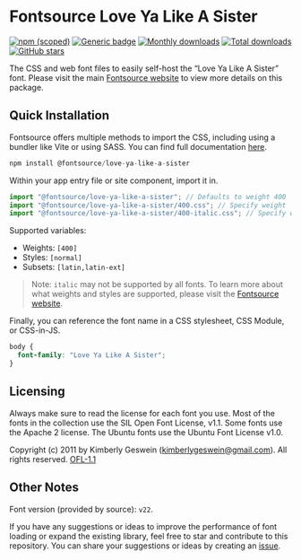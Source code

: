 # Fontsource Love Ya Like A Sister

[![npm (scoped)](https://img.shields.io/npm/v/@fontsource/love-ya-like-a-sister?color=brightgreen)](https://www.npmjs.com/package/@fontsource/love-ya-like-a-sister) [![Generic badge](https://img.shields.io/badge/fontsource-passing-brightgreen)](https://github.com/fontsource/fontsource) [![Monthly downloads](https://badgen.net/npm/dm/@fontsource/love-ya-like-a-sister)](https://github.com/fontsource/fontsource) [![Total downloads](https://badgen.net/npm/dt/@fontsource/love-ya-like-a-sister)](https://github.com/fontsource/fontsource) [![GitHub stars](https://img.shields.io/github/stars/fontsource/fontsource.svg?style=social&label=Star)](https://github.com/fontsource/fontsource/stargazers)

The CSS and web font files to easily self-host the “Love Ya Like A Sister” font. Please visit the main [Fontsource website](https://fontsource.org/fonts/love-ya-like-a-sister) to view more details on this package.

## Quick Installation

Fontsource offers multiple methods to import the CSS, including using a bundler like Vite or using SASS. You can find full documentation [here](https://fontsource.org/docs/getting-started/introduction).

```javascript
npm install @fontsource/love-ya-like-a-sister
```

Within your app entry file or site component, import it in.

```javascript
import "@fontsource/love-ya-like-a-sister"; // Defaults to weight 400
import "@fontsource/love-ya-like-a-sister/400.css"; // Specify weight
import "@fontsource/love-ya-like-a-sister/400-italic.css"; // Specify weight and style
```

Supported variables:
- Weights: `[400]`
- Styles: `[normal]`
- Subsets: `[latin,latin-ext]`

> Note: `italic` may not be supported by all fonts. To learn more about what weights and styles are supported, please visit the [Fontsource website](https://fontsource.org/fonts/love-ya-like-a-sister).

Finally, you can reference the font name in a CSS stylesheet, CSS Module, or CSS-in-JS.

```css
body {
  font-family: "Love Ya Like A Sister";
}
```

## Licensing
Always make sure to read the license for each font you use. Most of the fonts in the collection use the SIL Open Font License, v1.1. Some fonts use the Apache 2 license. The Ubuntu fonts use the Ubuntu Font License v1.0.

Copyright (c) 2011 by Kimberly Geswein (kimberlygeswein@gmail.com). All rights reserved.
[OFL-1.1](https://openfontlicense.org)

## Other Notes
Font version (provided by source): `v22`.

If you have any suggestions or ideas to improve the performance of font loading or expand the existing library, feel free to star and contribute to this repository. You can share your suggestions or ideas by creating an [issue](https://github.com/fontsource/fontsource/issues).